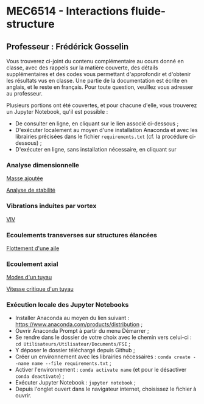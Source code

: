# MEC6514 - Interactions fluide-structure

## Professeur : Frédérick Gosselin

Vous trouverez ci-joint du contenu complémentaire au cours donné en classe, avec des rappels sur la matière couverte, des détails supplémentaires et des codes vous permettant d'approfondir et d'obtenir les résultats vus en classe. Une partie de la documentation est écrite en anglais, et le reste en français. Pour toute question, veuillez vous adresser au professeur.

Plusieurs portions ont été couvertes, et pour chacune d'elle, vous trouverez un Jupyter Notebook, qu'il est possible :
- De consulter en ligne, en cliquant sur le lien associé ci-dessous ;
- D'exécuter localement au moyen d'une installation Anaconda et avec les librairies précisées dans le fichier ``` requirements.txt ``` (cf. la procédure ci-dessous) ;
- D'exécuter en ligne, sans installation nécessaire, en cliquant sur 

### Analyse dimensionnelle 

[Masse ajoutée](https://github.com/lm2-poly/FSI/blob/main/Chapitre-2_Analyse-dimensionnelle/1_Masse_ajoutee/Masse_ajoutee.ipynb)

[Analyse de stabilité](https://github.com/lm2-poly/FSI/blob/main/Chapitre-2_Analyse-dimensionnelle/2_Analyse_stabilite/Analyse_stabilite.ipynb)

### Vibrations induites par vortex

[VIV](https://github.com/lm2-poly/FSI/blob/main/Chapitre-3_Vibrations-induites-par-vortex-(VIV)/VIV.ipynb)

### Ecoulements transverses sur structures élancées

[Flottement d'une aile](https://github.com/lm2-poly/FSI/blob/main/Chapitre-4_Ecoulements-transverses-sur-structures-elancees/Flottement/Flottement.ipynb)

### Ecoulement axial

[Modes d'un tuyau](https://github.com/lm2-poly/FSI/blob/main/Chapitre-5_Ecoulement-axial/Tuyau/Modes/Modes.ipynb)

[Vitesse critique d'un tuyau](https://github.com/lm2-poly/FSI/blob/main/Chapitre-5_Ecoulement-axial/Tuyau/Vitesse-critique_flottement/Vitesse_critique.ipynb)

### Exécution locale des Jupyter Notebooks
- Installer Anaconda au moyen du lien suivant : https://www.anaconda.com/products/distribution ;
- Ouvrir Anaconda Prompt à partir du menu Démarrer ;
- Se rendre dans le dossier de votre choix avec le chemin vers celui-ci : ``` cd Utilisateurs/Utilisateur/Documents/FSI ``` ;
- Y déposer le dossier téléchargé depuis Github ;
- Créer un environnement avec les librairies nécessaires : ``` conda create --name name --file requirements.txt ``` ;
- Activer l'environnement : ``` conda activate name ``` (et pour le désactiver ``` conda deactivate ```) ;
- Exécuter Jupyter Notebook : ``` jupyter notebook ``` ;
- Depuis l'onglet ouvert dans le navigateur internet, choisissez le fichier à ouvrir.
